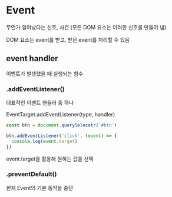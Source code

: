# Event

무언가 일어났다는 신호, 사건
(모든 DOM 요소는 이러한 신호를 만들어 냄)

DOM 요소는 event를 받고, 받은 event를 처리할 수 있음

## event handler

이벤트가 발생했을 때 실행되는 함수

### .addEventListener()

대표적인 이벤트 핸들러 중 하나

EventTarget.addEventListener(type, handler)

```javascript
const btn = document.querySelecotr('#btn')

btn.addEventListener('click', (event) => {
  console.log(event.target)
})
```

event.target을 활용해 원하는 값을 선택

### .preventDefault()

현재 Event의 기본 동작을 중단